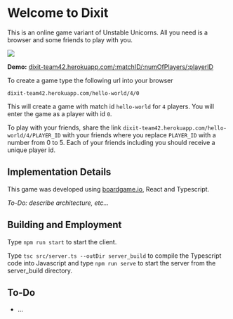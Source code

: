 # Welcome to Dixit

This is an online game variant of Unstable Unicorns. All you need is a browser and some friends to play with you.

![](https://i.imgur.com/L1Qmjqb.png)

**Demo:** [dixit-team42.herokuapp.com/:matchID/:numOfPlayers/:playerID](https://dixit-team42.herokuapp.com/hello-world/4/0)

To create a game type the following url into your browser

 `dixit-team42.herokuapp.com/hello-world/4/0`

This will create a game with match id `hello-world` for `4` players. You will enter the game as a player with id `0`.

To play with your friends, share the link
 `dixit-team42.herokuapp.com/hello-world/4/PLAYER_ID`
 with your friends where you replace `PLAYER_ID` with a number from 0 to 5. Each of your friends including you should receive a unique player id. 

## Implementation Details

This game was developed using [boardgame.io](boardgame.io), React and Typescript.

*To-Do: describe architecture, etc...*

## Building and Employment

Type `npm run start` to start the client.

Type `tsc src/server.ts --outDir server_build` to compile the Typescript code into Javascript and type `npm run serve` to start the server from the server_build directory.

## To-Do

 - ...

